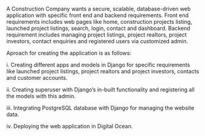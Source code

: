 A Construction Company wants a secure, scalable, database-driven web application with specific front end and backend requirements. Front end requirements includes web pages like home, construction projects listing, launched project listings, search, login, contact and dashboard. Backend requirement includes managing project listings, project realtors, project investors, contact enquiries and registered users via customized admin.

Aproach for creating the application is as follows:

i.	Creating different apps and models in Django for specific requirements like launched project listings, project realtors and project investors, contacts and customer accounts.

ii.	Creating superuser with Django’s in-built functionality and registering all the models with this admin.

iii.	Integrating PostgreSQL database with Django for managing the website data.

iv.	Deploying the web application in Digital Ocean.
